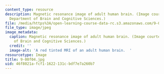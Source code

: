 ```yaml
---
content_type: resource
description: Magnetic resonance image of adult human brain. (Image courtesy of MIT
  Department of Brain and Cognitive Sciences.)
file: /media/https%3A/open-learning-course-data-rc.s3.amazonaws.com/9-00-introduction-to-psychology-fall-2004/46f8021afcf11622131cbdf7e7a260b7_9-00f04.jpg
file_type: image/jpeg
image_metadata:
  caption: Magnetic resonance image of adult human brain. (Image courtesy of MIT Department
    of Brain and Cognitive Sciences.)
  credit: ''
  image-alt: 'A red tinted MRI of an adult human brain.  '
resourcetype: Image
title: 9-00f04.jpg
uid: 46f8021a-fcf1-1622-131c-bdf7e7a260b7
---
```

